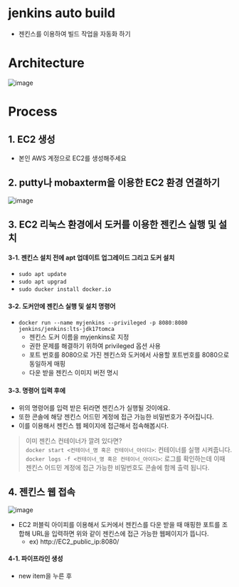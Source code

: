 # jenkins auto build
- 젠킨스를 이용하여 빌드 작업을 자동화 하기


# Architecture
![image](https://github.com/yeomyaloo/jenkins-auto-build/assets/81970382/b1dca453-1c6e-437f-8c1e-7e491cfcbfdf)



# Process
## 1. EC2 생성
- 본인 AWS 계정으로 EC2를 생성해주세요

## 2. putty나 mobaxterm을 이용한 EC2 환경 연결하기
![image](https://github.com/yeomyaloo/jenkins-auto-build/assets/81970382/ebfe4c22-2bf8-4a6a-82c1-0b7e7dc0fa3c)

## 3. EC2 리눅스 환경에서 도커를 이용한 젠킨스 실행 및 설치
#### 3-1. 젠킨스 설치 전에 apt 업데이트 업그레이드 그리고 도커 설치
- `sudo apt update`
- `sudo apt upgrad`
- `sudo ducker install docker.io`
#### 3-2. 도커안에 젠킨스 실행 및 설치 명령어
- `docker run --name myjenkins --privileged -p 8080:8080 jenkins/jenkins:lts-jdk17tomca`
  - 젠킨스 도커 이름을 myjenkins로 지정
  - 권한 문제를 해결하기 위하여 privileged 옵션 사용
  - 포트 번호를 8080으로 가진 젠킨스와 도커에서 사용할 포트번호를 8080으로 동일하게 매핑
  - 다운 받을 젠킨스 이미지 버전 명시

#### 3-3. 명령어 입력 후에
- 위의 명령어를 입력 받은 뒤라면 젠킨스가 실행될 것이에요.
- 또한 콘솔에 해당 젠킨스 어드민 계정에 접근 가능한 비밀번호가 주어집니다.
- 이를 이용해서 젠킨스 웹 페이지에 접근해서 접속해봅시다.

> 이미 젠킨스 컨테이너가 깔려 있다면?<br>
> `docker start <컨테이너_명 혹은 컨테이너_아이디>`: 컨테이너를 실행 시켜줍니다.<br>
> `docker logs -f <컨테이너_명 혹은 컨테이너_아이디>`: 로그를 확인하는데 이때 젠킨스 어드민 계정에 접근 가능한 비밀번호도 콘솔에 함께 출력 됩니다.

## 4. 젠킨스 웹 접속
![image](https://github.com/yeomyaloo/jenkins-auto-build/assets/81970382/62d78513-86d7-484f-a6da-5f11facd583d)
- EC2 퍼블릭 아이피를 이용해서 도커에서 젠킨스를 다운 받을 때 매핑한 포트를 조합해 URL을 입력하면 위와 같이 젠킨스에 접근 가능한 웹페이지가 뜹니다.
  - ex) http://EC2_public_ip:8080/

#### 4-1. 파이프라인 생성
- new item을 누른 후 




  
